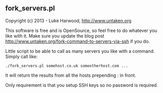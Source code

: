 fork_servers.pl
------------------------------
Copyright (c) 2013 - Luke Harwood, http://www.untaken.org

This software is free and is OpenSource, so feel free to do whatever you like with it.
Make sure you update the blog post http://www.untaken.org/fork-command-to-servers-via-ssh
if you do.

Little script to be able to call as many servers you like with a command. Simply
call like:

`./fork_servers.pl somehost.co.uk someotherhost.com ...`

It will return the results from all the hosts prepending <host>: in front.

Only requirement is that you setup SSH keys so no password is required.
